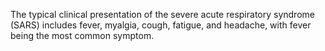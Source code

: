 The typical clinical presentation of the severe acute respiratory syndrome (SARS) includes fever, myalgia, cough, fatigue, and headache, with fever being the most common symptom.